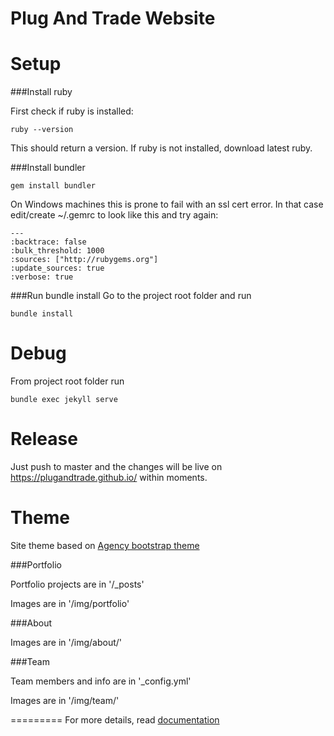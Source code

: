 Plug And Trade Website
====================

# Setup

###Install ruby

First check if ruby is installed:
```
ruby --version
```
This should return a version. If ruby is not installed, download latest ruby.

###Install bundler
```
gem install bundler
```

On Windows machines this is prone to fail with an ssl cert error.  In that case edit/create ~/.gemrc to look like this and try again:
```
---
:backtrace: false
:bulk_threshold: 1000
:sources: ["http://rubygems.org"]
:update_sources: true
:verbose: true
```

###Run bundle install
Go to the project root folder and run
```
bundle install
```

# Debug
From project root folder run
```
bundle exec jekyll serve
```

# Release
Just push to master and the changes will be live on https://plugandtrade.github.io/ within moments.

# Theme

Site theme based on [Agency bootstrap theme ](http://startbootstrap.com/templates/agency/)

###Portfolio 

Portfolio projects are in '/_posts'

Images are in '/img/portfolio'

###About

Images are in '/img/about/'

###Team

Team members and info are in '_config.yml'

Images are in '/img/team/'


=========
For more details, read [documentation](http://jekyllrb.com/)
